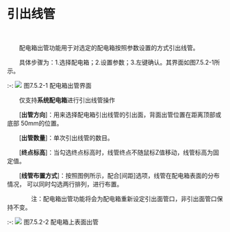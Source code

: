 # 引出线管
<br/>

&emsp;&emsp;配电箱出管功能用于对选定的配电箱按照参数设置的方式引出线管。

&emsp;&emsp;具体步骤为：1.选择配电箱；2.设置参数；3.左键确认。其界面如图7.5.2\-1所示。

:-: ![](images/423.png)
图7.5.2\-1 配电箱出管界面

&emsp;&emsp;仅支持**系统配电箱**进行引出线管操作

&emsp;&emsp;\[**出管方向**\]：用来选择配电箱引出线管的引出面，背面出管位置在距离顶部或底部  50mm的位置。

&emsp;&emsp;\[**出管数量**\]：单次引出线管的数目。

&emsp;&emsp;\[**终点标高**\]：当勾选终点标高时，线管终点不随鼠标Z值移动，线管标高为固定值。

&emsp;&emsp;\[**线管布置方式**\]：按照图例所示，配合\[间距\]选项，线管在配电箱表面的分布情况，  可以同时勾选两行排列，进行布置。

&emsp;&emsp;&emsp;&emsp;注：配电箱出管功能将会为配电箱重新设定引出面管口，非引出面管口保持不变。

:-: ![](images/424.png)
图7.5.2\-2 配电箱上表面出管